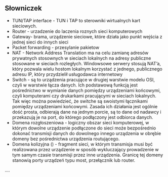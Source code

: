 ## Słowniczek

* TUN/TAP interface - TUN i TAP to sterowniki wirtualnych kart sieciowych. 
* Router - urzadzenie do laczenia roznych sieci komputerowych
* Gateway- brama, urządzenie sieciowe, które działa jako punkt wejścia z jednej sieci do innych sieci
* Packet forwarding - przesylanie pakietow 
* NAT - Network Address Translation ma na celu zamianę adresów prywatnych stosownych w sieciach lokalnych na adresy publiczne stosowane w sieciach rozległych. Windowsowe serwery stosują NAT’a, który pozwala wielu hostom lokalnym korzystać z jednego, publicznego adresu IP, który przydzielił usługodawca internetowy
* Switch - są to urządzenia pracujące w drugiej warstwie modelu OSI, czyli w warstwie łącza danych. Ich podstawową funkcją jest pośrednictwo w wymianie danych pomiędzy urządzeniami końcowymi, czyli komputerami czy drukarkami pracującymi w sieciach lokalnych. Tak więc można powiedzieć, że switche są swoistymi łącznikami pomiędzy urządzeniami końcowymi. Zasada ich działania jest ogólnie dość prosta, odbierają dane na jednym porcie, są to dane od nadawcy i przekazują je na port, do którego podłączony jest odbiorca danych.
* Domena rozgłoszeniowa - logiczny obszar sieci komputerowej, w którym dowolne urządzenie podłączone do sieci może bezpośrednio dokonać transmisji danych do dowolnego innego urządzenia w obrębie domeny bez pośrednictwa urządzenia routującego.
* Domena kolizyjna () - fragment sieci, w którym transmisja musi być realizowana przez urządzenie w sposób wykluczający prowadzenie w tym samym czasie transmisji przez inne urządzenia. Granicę tej domeny stanowią porty urządzeń typu most, przełącznik lub router.

....
